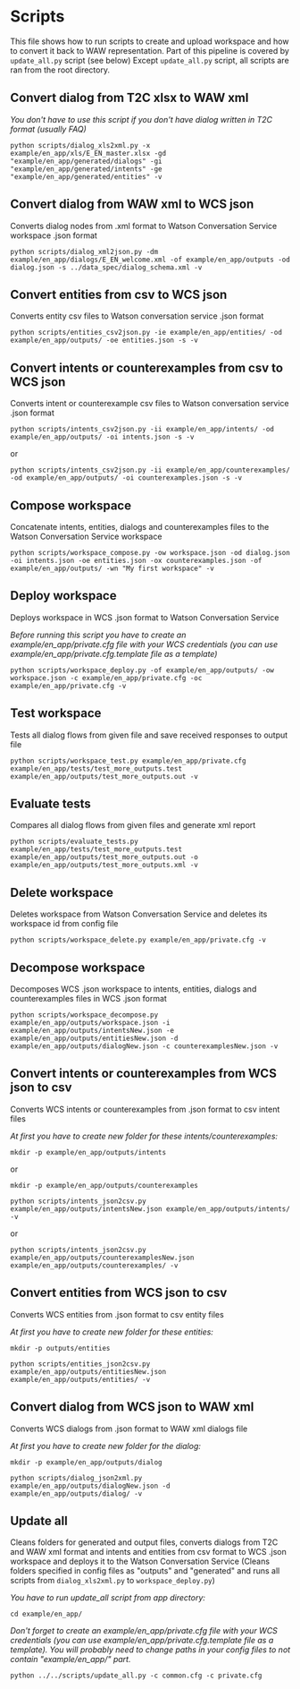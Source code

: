 # Scripts
This file shows how to run scripts to create and upload workspace and how to convert it back to WAW representation.
Part of this pipeline is covered by `update_all.py` script (see below) Except `update_all.py` script, all scripts are ran from the root directory.


## Convert dialog from T2C xlsx to WAW xml
_You don't have to use this script if you don't have dialog written in T2C format (usually FAQ)_

```
python scripts/dialog_xls2xml.py -x example/en_app/xls/E_EN_master.xlsx -gd "example/en_app/generated/dialogs" -gi "example/en_app/generated/intents" -ge "example/en_app/generated/entities" -v
```

## Convert dialog from WAW xml to WCS json
Converts dialog nodes from .xml format to Watson Conversation Service workspace .json format

```
python scripts/dialog_xml2json.py -dm example/en_app/dialogs/E_EN_welcome.xml -of example/en_app/outputs -od dialog.json -s ../data_spec/dialog_schema.xml -v
```

## Convert entities from csv to WCS json
Converts entity csv files to Watson conversation service .json format

```
python scripts/entities_csv2json.py -ie example/en_app/entities/ -od example/en_app/outputs/ -oe entities.json -s -v
```

## Convert intents or counterexamples from csv to WCS json
Converts intent or counterexample csv files to Watson conversation service .json format

```
python scripts/intents_csv2json.py -ii example/en_app/intents/ -od example/en_app/outputs/ -oi intents.json -s -v
```
or
```
python scripts/intents_csv2json.py -ii example/en_app/counterexamples/ -od example/en_app/outputs/ -oi counterexamples.json -s -v
```

## Compose workspace
Concatenate intents, entities, dialogs and counterexamples files to the Watson Conversation Service workspace

```
python scripts/workspace_compose.py -ow workspace.json -od dialog.json -oi intents.json -oe entities.json -ox counterexamples.json -of example/en_app/outputs/ -wn "My first workspace" -v  
```

## Deploy workspace
Deploys workspace in WCS .json format to Watson Conversation Service

_Before running this script you have to create an example/en\_app/private.cfg file with your WCS credentials (you can use example/en\_app/private.cfg.template file as a template)_

```
python scripts/workspace_deploy.py -of example/en_app/outputs/ -ow workspace.json -c example/en_app/private.cfg -oc example/en_app/private.cfg -v
```

## Test workspace
Tests all dialog flows from given file and save received responses to output file

```
python scripts/workspace_test.py example/en_app/private.cfg example/en_app/tests/test_more_outputs.test example/en_app/outputs/test_more_outputs.out -v
```

## Evaluate tests
Compares all dialog flows from given files and generate xml report

```
python scripts/evaluate_tests.py example/en_app/tests/test_more_outputs.test example/en_app/outputs/test_more_outputs.out -o example/en_app/outputs/test_more_outputs.xml -v
```

## Delete workspace
Deletes workspace from Watson Conversation Service and deletes its workspace id from config file

```
python scripts/workspace_delete.py example/en_app/private.cfg -v
```

## Decompose workspace
Decomposes WCS .json workspace to intents, entities, dialogs and counterexamples files in WCS .json format 

```
python scripts/workspace_decompose.py example/en_app/outputs/workspace.json -i example/en_app/outputs/intentsNew.json -e example/en_app/outputs/entitiesNew.json -d example/en_app/outputs/dialogNew.json -c counterexamplesNew.json -v
```

## Convert intents or counterexamples from WCS json to csv
Converts WCS intents or counterexamples from .json format to csv intent files

_At first you have to create new folder for these intents/counterexamples:_

```
mkdir -p example/en_app/outputs/intents
```
or
```
mkdir -p example/en_app/outputs/counterexamples
```

```
python scripts/intents_json2csv.py example/en_app/outputs/intentsNew.json example/en_app/outputs/intents/ -v
```
or
```
python scripts/intents_json2csv.py example/en_app/outputs/counterexamplesNew.json example/en_app/outputs/counterexamples/ -v
```

## Convert entities from WCS json to csv
Converts WCS entities from .json format to csv entity files

_At first you have to create new folder for these entities:_

```
mkdir -p outputs/entities
```

```
python scripts/entities_json2csv.py example/en_app/outputs/entitiesNew.json example/en_app/outputs/entities/ -v
```

## Convert dialog from WCS json to WAW xml
Converts WCS dialogs from .json format to WAW xml dialogs file

_At first you have to create new folder for the dialog:_

```
mkdir -p example/en_app/outputs/dialog
```

```
python scripts/dialog_json2xml.py example/en_app/outputs/dialogNew.json -d example/en_app/outputs/dialog/ -v
```

## Update all
Cleans folders for generated and output files, converts dialogs from T2C and WAW xml format and intents and entities from csv format to WCS .json workspace and deploys it to the Watson Conversation Service (Cleans folders specified in config files as "outputs" and "generated" and runs all scripts from `dialog_xls2xml.py` to `workspace_deploy.py`)

_You have to run update\_all script from app directory:_

```
cd example/en_app/
```

_Don't forget to create an example/en\_app/private.cfg file with your WCS credentials (you can use example/en\_app/private.cfg.template file as a template). You will probably need to change paths in your config files to not contain "example/en\_app/" part._

```
python ../../scripts/update_all.py -c common.cfg -c private.cfg
```
